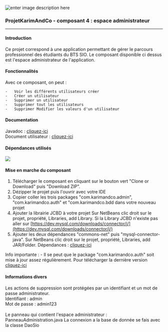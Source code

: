![enter image description here](https://www.freepngimg.com/thumb/java/1-2-java-free-png-image.png)
<br>
### ProjetKarimAndCo - composant 4 : espace administrateur 

----------


#### Introduction

Ce projet correspond à une application permettant de gérer le parcours professionnel des étudiants du BTS SIO. Le composant disponible ci dessus est l'espace administrateur de l'application.  


#### Fonctionnalités

Avec ce composant, on peut :

    -   Voir les différents utilisateurs créer
    -   Créer un utilisateur
    -   Supprimer un utilisateur 
    -   Supprimer tout les utilisateurs
    -   Supprimer Modifier les valeurs d'un utilisateur 


#### Documentation

Javadoc :  [cliquez-ici](https://pawel956.github.io/projetKarimAndCo_ConnexionInscription/)  
Document utilisateur :  [cliquez-ici](https://docs.google.com/document/d/1SoZUUYuQD3gA_-CL9Uf7U8R_goBUg8Na-MeSQCfs1do/edit?usp=sharing)


#### Dépendances utilisés

![](https://camo.githubusercontent.com/282d36be0305dc452569a329684d267381146c1d/68747470733a2f2f696d672e736869656c64732e696f2f62616467652f6d7973716c2d2d636f6e6e6563746f722d2d6a6176612d352e312e34382d73756363657373)


#### Mise en marche du composant
1) Télécharger le composant en cliquant sur le bouton vert "Clone or Download" puis "Download ZIP".
2) Dézipper le projet puis l'ouvrir avec votre IDE 
3) Copier coller les trois packages "com.karimandco.admin", "com.karimandco.auth" et "com.karimandco.bdd dans votre nouveau projet 
4) Ajouter la librairie JCBD à votre projet
Sur NetBeans clic droit sur le projet, propriété, Libraries, add Library. Si la Library JCBD n'existe pas aller sur 
[https://dev.mysql.com/downloads/connector/j/](https://dev.mysql.com/downloads/connector/j/)
5) Ajouter les deux dépendances "commons-net" puis "mysql-connector-java".
Sur NetBeans clic droit sur le projet, propriété, Libraries, add JAR/Folder.
Dépendances :  [cliquez-ici](https://drive.google.com/drive/folders/1dKuqR9ON-Xatcf9F6PNjLwxOV_AhOw_f?usp=sharing)  

Info importante :
    - Il se peut que le package "com.karimandco.auth" soit mise à jour assez régulièrement. Pour télécharger la dernière version  [cliquez-ici](https://github.com/pawel956/projetKarimAndCo_ConnexionInscription/)

#### Informations divers
Les actions de suppression sont protégées par un identifiant et un mot de passe administrateur.
<br>
Identifiant : admin
<br>
Mot de passe : admin123
<br><br>
Le panneau qui contient l'espace administrateur : PanneauAdministration.java
La connexion a la base de donnée se fais avec la classe DaoSio
